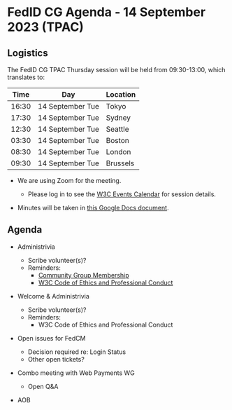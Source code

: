 # FedID CG Agenda - 14 September 2023 (TPAC)

## Logistics

The FedID CG TPAC Thursday session will be held from 09:30-13:00, which translates to:

| Time         | Day    | Location      |
| ------------ | ------ | ------------- |
| 16:30 | 14 September Tue | Tokyo         |
| 17:30 | 14 September Tue | Sydney        |
| 12:30 | 14 September Tue | Seattle       |
| 03:30 | 14 September Tue | Boston        |
| 08:30 | 14 September Tue | London        |
| 09:30 | 14 September Tue | Brussels      |


* We are using Zoom for the meeting.
    * Please log in to see the [W3C Events Calendar](https://www.w3.org/events/meetings/abfc8c2a-d4e0-4357-87b4-650f3c540b9e/) for session details. 

* Minutes will be taken in [this Google Docs document](https://docs.google.com/document/d/12PLJQHrTCwFDcLeBvOiH3RjYHuVCF1a9ljYyPUj-S3o/edit).


## Agenda

* Administrivia
  * Scribe volunteer(s)?
  * Reminders: 
     * [Community Group Membership](https://www.w3.org/community/fed-id/)
     * [W3C Code of Ethics and Professional Conduct](https://www.w3.org/Consortium/cepc/)

* Welcome & Administrivia
  * Scribe volunteer(s)?
  * Reminders: 
    * W3C Code of Ethics and Professional Conduct

* Open issues for FedCM
  * Decision required re: Login Status
  * Other open tickets?

* Combo meeting with Web Payments WG
  * Open Q&A

* AOB


